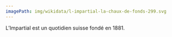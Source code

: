 ```yaml
---
imagePath: img/wikidata/l-impartial-la-chaux-de-fonds-299.svg
---
```


L’Impartial est un quotidien suisse fondé en 1881.
